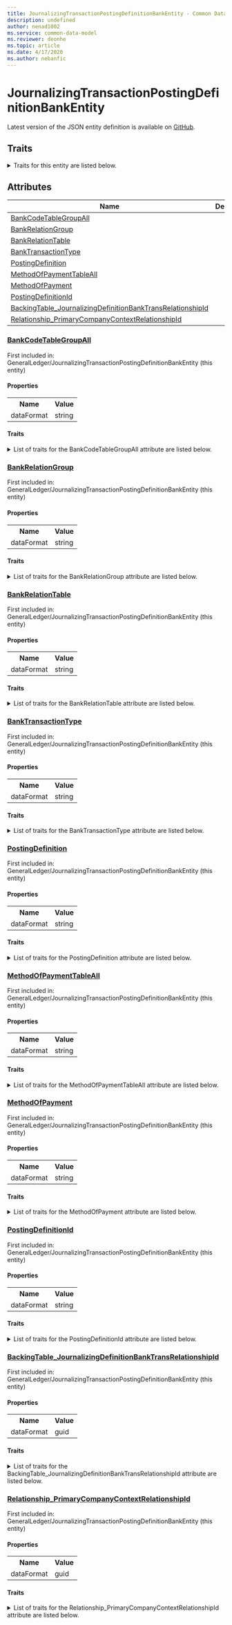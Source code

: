 ```yaml
---
title: JournalizingTransactionPostingDefinitionBankEntity - Common Data Model | Microsoft Docs
description: undefined
author: nenad1002
ms.service: common-data-model
ms.reviewer: deonhe
ms.topic: article
ms.date: 4/17/2020
ms.author: nebanfic
---
```


# JournalizingTransactionPostingDefinitionBankEntity

  
 Latest version of the JSON entity definition is available on <a href="https://github.com/Microsoft/CDM/tree/master/schemaDocuments/core/erp/Entities/Finance/GeneralLedger/JournalizingTransactionPostingDefinitionBankEntity.cdm.json" target="_blank">GitHub</a>.  

## Traits

<details>
<summary>Traits for this entity are listed below.  
</summary>

**is.CDM.entityVersion**  
  <table><tr><th>Parameter</th><th>Value</th><th>Data type</th><th>Explanation</th></tr><tr><td>versionNumber</td><td>"1.0.0"</td><td>string</td><td>semantic version number of the entity</td></tr></table>

**is.application.releaseVersion**  
  <table><tr><th>Parameter</th><th>Value</th><th>Data type</th><th>Explanation</th></tr><tr><td>releaseVersion</td><td>"10.0.13.0"</td><td>string</td><td>semantic version number of the application introducing this entity</td></tr></table>

</details>

## Attributes

|Name|Description|First Included in Instance|
|---|---|---|
|[BankCodeTableGroupAll](#BankCodeTableGroupAll)||<a href="JournalizingTransactionPostingDefinitionBankEntity.md" target="_blank">GeneralLedger/JournalizingTransactionPostingDefinitionBankEntity</a>|
|[BankRelationGroup](#BankRelationGroup)||<a href="JournalizingTransactionPostingDefinitionBankEntity.md" target="_blank">GeneralLedger/JournalizingTransactionPostingDefinitionBankEntity</a>|
|[BankRelationTable](#BankRelationTable)||<a href="JournalizingTransactionPostingDefinitionBankEntity.md" target="_blank">GeneralLedger/JournalizingTransactionPostingDefinitionBankEntity</a>|
|[BankTransactionType](#BankTransactionType)||<a href="JournalizingTransactionPostingDefinitionBankEntity.md" target="_blank">GeneralLedger/JournalizingTransactionPostingDefinitionBankEntity</a>|
|[PostingDefinition](#PostingDefinition)||<a href="JournalizingTransactionPostingDefinitionBankEntity.md" target="_blank">GeneralLedger/JournalizingTransactionPostingDefinitionBankEntity</a>|
|[MethodOfPaymentTableAll](#MethodOfPaymentTableAll)||<a href="JournalizingTransactionPostingDefinitionBankEntity.md" target="_blank">GeneralLedger/JournalizingTransactionPostingDefinitionBankEntity</a>|
|[MethodOfPayment](#MethodOfPayment)||<a href="JournalizingTransactionPostingDefinitionBankEntity.md" target="_blank">GeneralLedger/JournalizingTransactionPostingDefinitionBankEntity</a>|
|[PostingDefinitionId](#PostingDefinitionId)||<a href="JournalizingTransactionPostingDefinitionBankEntity.md" target="_blank">GeneralLedger/JournalizingTransactionPostingDefinitionBankEntity</a>|
|[BackingTable_JournalizingDefinitionBankTransRelationshipId](#BackingTable_JournalizingDefinitionBankTransRelationshipId)||<a href="JournalizingTransactionPostingDefinitionBankEntity.md" target="_blank">GeneralLedger/JournalizingTransactionPostingDefinitionBankEntity</a>|
|[Relationship_PrimaryCompanyContextRelationshipId](#Relationship_PrimaryCompanyContextRelationshipId)||<a href="JournalizingTransactionPostingDefinitionBankEntity.md" target="_blank">GeneralLedger/JournalizingTransactionPostingDefinitionBankEntity</a>|

### <a href=#BankCodeTableGroupAll name="BankCodeTableGroupAll">BankCodeTableGroupAll</a>

First included in: GeneralLedger/JournalizingTransactionPostingDefinitionBankEntity (this entity)  

#### Properties

<table><tr><th>Name</th><th>Value</th></tr><tr><td>dataFormat</td><td>string</td></tr></table>

#### Traits

<details>
<summary>List of traits for the BankCodeTableGroupAll attribute are listed below.</summary>

**is.dataFormat.character**  
**is.dataFormat.big**  
**is.dataFormat.array**  
**is.dataFormat.character**  
**is.dataFormat.array**  
</details>

### <a href=#BankRelationGroup name="BankRelationGroup">BankRelationGroup</a>

First included in: GeneralLedger/JournalizingTransactionPostingDefinitionBankEntity (this entity)  

#### Properties

<table><tr><th>Name</th><th>Value</th></tr><tr><td>dataFormat</td><td>string</td></tr></table>

#### Traits

<details>
<summary>List of traits for the BankRelationGroup attribute are listed below.</summary>

**is.dataFormat.character**  
**is.dataFormat.big**  
**is.dataFormat.array**  
**is.dataFormat.character**  
**is.dataFormat.array**  
</details>

### <a href=#BankRelationTable name="BankRelationTable">BankRelationTable</a>

First included in: GeneralLedger/JournalizingTransactionPostingDefinitionBankEntity (this entity)  

#### Properties

<table><tr><th>Name</th><th>Value</th></tr><tr><td>dataFormat</td><td>string</td></tr></table>

#### Traits

<details>
<summary>List of traits for the BankRelationTable attribute are listed below.</summary>

**is.dataFormat.character**  
**is.dataFormat.big**  
**is.dataFormat.array**  
**is.dataFormat.character**  
**is.dataFormat.array**  
</details>

### <a href=#BankTransactionType name="BankTransactionType">BankTransactionType</a>

First included in: GeneralLedger/JournalizingTransactionPostingDefinitionBankEntity (this entity)  

#### Properties

<table><tr><th>Name</th><th>Value</th></tr><tr><td>dataFormat</td><td>string</td></tr></table>

#### Traits

<details>
<summary>List of traits for the BankTransactionType attribute are listed below.</summary>

**is.dataFormat.character**  
**is.dataFormat.big**  
**is.dataFormat.array**  
**is.dataFormat.character**  
**is.dataFormat.array**  
</details>

### <a href=#PostingDefinition name="PostingDefinition">PostingDefinition</a>

First included in: GeneralLedger/JournalizingTransactionPostingDefinitionBankEntity (this entity)  

#### Properties

<table><tr><th>Name</th><th>Value</th></tr><tr><td>dataFormat</td><td>string</td></tr></table>

#### Traits

<details>
<summary>List of traits for the PostingDefinition attribute are listed below.</summary>

**is.dataFormat.character**  
**is.dataFormat.big**  
**is.dataFormat.array**  
**is.dataFormat.character**  
**is.dataFormat.array**  
</details>

### <a href=#MethodOfPaymentTableAll name="MethodOfPaymentTableAll">MethodOfPaymentTableAll</a>

First included in: GeneralLedger/JournalizingTransactionPostingDefinitionBankEntity (this entity)  

#### Properties

<table><tr><th>Name</th><th>Value</th></tr><tr><td>dataFormat</td><td>string</td></tr></table>

#### Traits

<details>
<summary>List of traits for the MethodOfPaymentTableAll attribute are listed below.</summary>

**is.dataFormat.character**  
**is.dataFormat.big**  
**is.dataFormat.array**  
**is.dataFormat.character**  
**is.dataFormat.array**  
</details>

### <a href=#MethodOfPayment name="MethodOfPayment">MethodOfPayment</a>

First included in: GeneralLedger/JournalizingTransactionPostingDefinitionBankEntity (this entity)  

#### Properties

<table><tr><th>Name</th><th>Value</th></tr><tr><td>dataFormat</td><td>string</td></tr></table>

#### Traits

<details>
<summary>List of traits for the MethodOfPayment attribute are listed below.</summary>

**is.dataFormat.character**  
**is.dataFormat.big**  
**is.dataFormat.array**  
**is.dataFormat.character**  
**is.dataFormat.array**  
</details>

### <a href=#PostingDefinitionId name="PostingDefinitionId">PostingDefinitionId</a>

First included in: GeneralLedger/JournalizingTransactionPostingDefinitionBankEntity (this entity)  

#### Properties

<table><tr><th>Name</th><th>Value</th></tr><tr><td>dataFormat</td><td>string</td></tr></table>

#### Traits

<details>
<summary>List of traits for the PostingDefinitionId attribute are listed below.</summary>

**is.dataFormat.character**  
**is.dataFormat.big**  
**is.dataFormat.array**  
**is.dataFormat.character**  
**is.dataFormat.array**  
</details>

### <a href=#BackingTable_JournalizingDefinitionBankTransRelationshipId name="BackingTable_JournalizingDefinitionBankTransRelationshipId">BackingTable_JournalizingDefinitionBankTransRelationshipId</a>

First included in: GeneralLedger/JournalizingTransactionPostingDefinitionBankEntity (this entity)  

#### Properties

<table><tr><th>Name</th><th>Value</th></tr><tr><td>dataFormat</td><td>guid</td></tr></table>

#### Traits

<details>
<summary>List of traits for the BackingTable_JournalizingDefinitionBankTransRelationshipId attribute are listed below.</summary>

**is.dataFormat.character**  
**is.dataFormat.big**  
**is.dataFormat.array**  
**is.dataFormat.guid**  
**means.identity.entityId**  
**is.linkedEntity.identifier**  
Marks the attribute(s) that hold foreign key references to a linked (used as an attribute) entity. This attribute is added to the resolved entity to enumerate the referenced entities.  <table><tr><th>Parameter</th><th>Value</th><th>Data type</th><th>Explanation</th></tr><tr><td>entityReferences</td><td><table><tr><th>entityReference</th><th>attributeReference</th></tr><tr><td><a href="../../../Tables/Finance/AccountingFoundation/Group/JournalizingDefinitionBankTrans.md" target="_blank">/core/erp/Tables/Finance/AccountingFoundation/Group/JournalizingDefinitionBankTrans.cdm.json/JournalizingDefinitionBankTrans</a></td><td><a href="../../../Tables/Finance/AccountingFoundation/Group/JournalizingDefinitionBankTrans.md#RecId" target="_blank">RecId</a></td></tr></table></td><td>entity</td><td>a reference to the constant entity holding the list of entity references</td></tr></table>

**is.dataFormat.guid**  
**is.dataFormat.character**  
**is.dataFormat.array**  
</details>

### <a href=#Relationship_PrimaryCompanyContextRelationshipId name="Relationship_PrimaryCompanyContextRelationshipId">Relationship_PrimaryCompanyContextRelationshipId</a>

First included in: GeneralLedger/JournalizingTransactionPostingDefinitionBankEntity (this entity)  

#### Properties

<table><tr><th>Name</th><th>Value</th></tr><tr><td>dataFormat</td><td>guid</td></tr></table>

#### Traits

<details>
<summary>List of traits for the Relationship_PrimaryCompanyContextRelationshipId attribute are listed below.</summary>

**is.dataFormat.character**  
**is.dataFormat.big**  
**is.dataFormat.array**  
**is.dataFormat.guid**  
**means.identity.entityId**  
**is.linkedEntity.identifier**  
Marks the attribute(s) that hold foreign key references to a linked (used as an attribute) entity. This attribute is added to the resolved entity to enumerate the referenced entities.  <table><tr><th>Parameter</th><th>Value</th><th>Data type</th><th>Explanation</th></tr><tr><td>entityReferences</td><td><table><tr><th>entityReference</th><th>attributeReference</th></tr><tr><td><a href="../../../Tables/Finance/Ledger/Main/CompanyInfo.md" target="_blank">/core/erp/Tables/Finance/Ledger/Main/CompanyInfo.cdm.json/CompanyInfo</a></td><td><a href="../../../Tables/Finance/Ledger/Main/CompanyInfo.md#RecId" target="_blank">RecId</a></td></tr></table></td><td>entity</td><td>a reference to the constant entity holding the list of entity references</td></tr></table>

**is.dataFormat.guid**  
**is.dataFormat.character**  
**is.dataFormat.array**  
</details>
